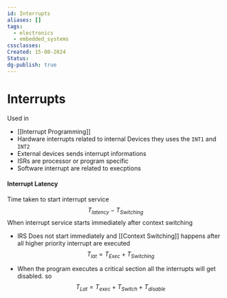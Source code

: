 ```yaml
---
id: Interrupts
aliases: []
tags:
  - electronics
  - embedded_systems
cssclasses: 
Created: 15-08-2024
Status: 
dg-publish: true
---
```

# Interrupts
Used in 
- [[Interrupt Programming]]
- Hardware interrupts related to internal Devices they uses the `INT1` and `INT2`
- External devices sends interrupt informations
- ISRs are processor or program specific
- Software interrupt are related to execptions

#### Interrupt Latency
Time taken to start interrupt service 
$$
T_{latency} - T_{Switching}
$$
When interrupt service starts immediately after context switching
- IRS Does not start immediately and [[Context Switching]] happens after all higher priority interrupt are executed 
$$
  T_{lat} = T_{Exec} + T_{Switching}
$$

- When the program executes a critical section all the interrupts will get disabled.
so 
$$
T_{Lat} = T_{exec} + T_{Switch} + T_{disable}
$$